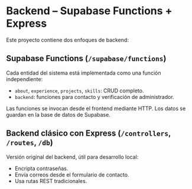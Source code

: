 # Backend – Supabase Functions + Express

Este proyecto contiene dos enfoques de backend:

## Supabase Functions (`/supabase/functions`)

Cada entidad del sistema está implementada como una función independiente:

- `about`, `experience`, `projects`, `skills`: CRUD completo.
- `backend`: funciones para contacto y verificación de administrador.

Las funciones se invocan desde el frontend mediante HTTP. Los datos se guardan en la base de datos de Supabase.

## Backend clásico con Express (`/controllers`, `/routes`, `/db`)

Versión original del backend, útil para desarrollo local:

- Encripta contraseñas.
- Envía correos desde el formulario de contacto.
- Usa rutas REST tradicionales.

